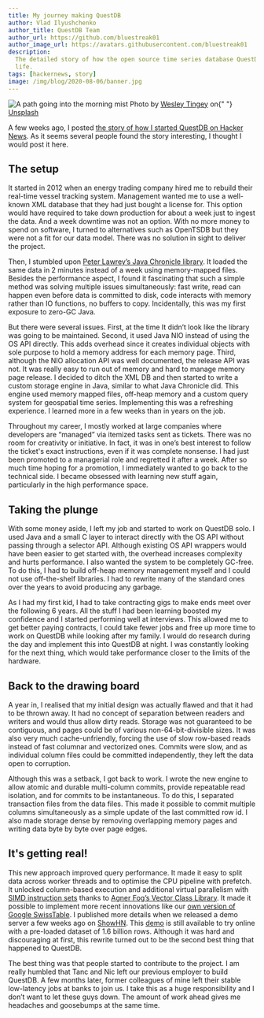 ```yaml
---
title: My journey making QuestDB
author: Vlad Ilyushchenko
author_title: QuestDB Team
author_url: https://github.com/bluestreak01
author_image_url: https://avatars.githubusercontent.com/bluestreak01
description:
  The detailed story of how the open source time series database QuestDB came to
  life.
tags: [hackernews, story]
image: /img/blog/2020-08-06/banner.jpg
---
```


<div
  className="banner"
  style={{ fontSize: "14px", marginBottom: "1rem", textAlign: "center" }}
>
  <img
    alt="A path going into the morning mist"
    src="/img/blog/2020-08-06/banner.jpg"
  />
  Photo by <a href="https://unsplash.com/photos/ptSJZoEjp3M">Wesley Tingey</a> on{" "}
  <a href="https://unsplash.com">Unsplash</a>
</div>

A few weeks ago, I posted
[the story of how I started QuestDB on Hacker News](https://news.ycombinator.com/item?id=23975807).
As it seems several people found the story interesting, I thought I would post
it here.

<!-- truncate -->

## The setup

It started in 2012 when an energy trading company hired me to rebuild their
real-time vessel tracking system. Management wanted me to use a well-known XML
database that they had just bought a license for. This option would have
required to take down production for about a week just to ingest the data. And a
week downtime was not an option. With no more money to spend on software, I
turned to alternatives such as OpenTSDB but they were not a fit for our data
model. There was no solution in sight to deliver the project.

Then, I stumbled upon
[Peter Lawrey’s Java Chronicle library](https://github.com/peter-lawrey/Java-Chronicle).
It loaded the same data in 2 minutes instead of a week using memory-mapped
files. Besides the performance aspect, I found it fascinating that such a simple
method was solving multiple issues simultaneously: fast write, read can happen
even before data is committed to disk, code interacts with memory rather than IO
functions, no buffers to copy. Incidentally, this was my first exposure to
zero-GC Java.

But there were several issues. First, at the time It didn’t look like the
library was going to be maintained. Second, it used Java NIO instead of using
the OS API directly. This adds overhead since it creates individual objects with
sole purpose to hold a memory address for each memory page. Third, although the
NIO allocation API was well documented, the release API was not. It was really
easy to run out of memory and hard to manage memory page release. I decided to
ditch the XML DB and then started to write a custom storage engine in Java,
similar to what Java Chronicle did. This engine used memory mapped files,
off-heap memory and a custom query system for geospatial time series.
Implementing this was a refreshing experience. I learned more in a few weeks
than in years on the job.

Throughout my career, I mostly worked at large companies where developers are
“managed” via itemized tasks sent as tickets. There was no room for creativity
or initiative. In fact, it was in one’s best interest to follow the ticket's
exact instructions, even if it was complete nonsense. I had just been promoted
to a managerial role and regretted it after a week. After so much time hoping
for a promotion, I immediately wanted to go back to the technical side. I became
obsessed with learning new stuff again, particularly in the high performance
space.

## Taking the plunge

With some money aside, I left my job and started to work on QuestDB solo. I used
Java and a small C layer to interact directly with the OS API without passing
through a selector API. Although existing OS API wrappers would have been easier
to get started with, the overhead increases complexity and hurts performance. I
also wanted the system to be completely GC-free. To do this, I had to build
off-heap memory management myself and I could not use off-the-shelf libraries. I
had to rewrite many of the standard ones over the years to avoid producing any
garbage.

As I had my first kid, I had to take contracting gigs to make ends meet over the
following 6 years. All the stuff I had been learning boosted my confidence and I
started performing well at interviews. This allowed me to get better paying
contracts, I could take fewer jobs and free up more time to work on QuestDB
while looking after my family. I would do research during the day and implement
this into QuestDB at night. I was constantly looking for the next thing, which
would take performance closer to the limits of the hardware.

## Back to the drawing board

A year in, I realised that my initial design was actually flawed and that it had
to be thrown away. It had no concept of separation between readers and writers
and would thus allow dirty reads. Storage was not guaranteed to be contiguous,
and pages could be of various non-64-bit-divisible sizes. It was also very much
cache-unfriendly, forcing the use of slow row-based reads instead of fast
columnar and vectorized ones. Commits were slow, and as individual column files
could be committed independently, they left the data open to corruption.

Although this was a setback, I got back to work. I wrote the new engine to allow
atomic and durable multi-column commits, provide repeatable read isolation, and
for commits to be instantaneous. To do this, I separated transaction files from
the data files. This made it possible to commit multiple columns simultaneously
as a simple update of the last committed row id. I also made storage dense by
removing overlapping memory pages and writing data byte by byte over page edges.

## It's getting real!

This new approach improved query performance. It made it easy to split data
across worker threads and to optimise the CPU pipeline with prefetch. It
unlocked column-based execution and additional virtual parallelism with
[SIMD instruction sets](https://news.ycombinator.com/item?id=22803504) thanks to
[Agner Fog’s Vector Class Library](https://www.agner.org/optimize/vectorclass.pdf).
It made it possible to implement more recent innovations like our
[own version of Google SwissTable](https://github.com/questdb/questdb/blob/master/core/src/main/c/share/rosti.h).
I published more details when we released a demo server a few weeks ago on
[ShowHN](https://news.ycombinator.com/item?id=23616878). This
[demo](http://try.questdb.io:9000/) is still available to try online with a
pre-loaded dataset of 1.6 billion rows. Although it was hard and discouraging at
first, this rewrite turned out to be the second best thing that happened to
QuestDB.

The best thing was that people started to contribute to the project. I am really
humbled that Tanc and Nic left our previous employer to build QuestDB. A few
months later, former colleagues of mine left their stable low-latency jobs at
banks to join us. I take this as a huge responsibility and I don’t want to let
these guys down. The amount of work ahead gives me headaches and goosebumps at
the same time.
